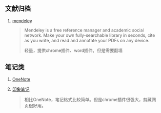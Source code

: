 
## 文献归档

1. [mendeley](https://www.mendeley.com/) 

	> Mendeley is a free reference manager and academic social network. Make your own fully-searchable library in seconds, cite as you write, and read and annotate your PDFs on any device.
	>
	> 轻量，提供chrome插件、word插件，但是需要翻墙
	
## 笔记类

1. [OneNote](https://www.onenote.com/)
2. [印象笔记](https://www.yinxiang.com/)

	> 相比OneNote，笔记格式比较简单。但是chrome插件很强大，剪藏网页很好用。